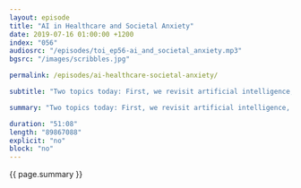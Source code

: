 ```yaml
---
layout: episode
title: "AI in Healthcare and Societal Anxiety"
date: 2019-07-16 01:00:00 +1200
index: "056"
audiosrc: "/episodes/toi_ep56-ai_and_societal_anxiety.mp3"
bgsrc: "/images/scribbles.jpg"

permalink: /episodes/ai-healthcare-societal-anxiety/

subtitle: "Two topics today: First, we revisit artificial intelligence, and its uses (and dangers) in healthcare. Second, we talk about climate and societal anxiety — how to do better in an increasingly scary world, while taking care of ourselves and our mental health."

summary: "Two topics today: First, we revisit artificial intelligence, and its uses (and dangers) in healthcare. Second, we talk about climate and societal anxiety — how to do better in an increasingly scary world, while taking care of ourselves and our mental health."

duration: "51:08"
length: "89867088"
explicit: "no"
block: "no" 
---
```

<section class="summary" markdown="1">

{{ page.summary }}

</section>



<section id="shownotes" class="hidden" markdown="1">


</section>
